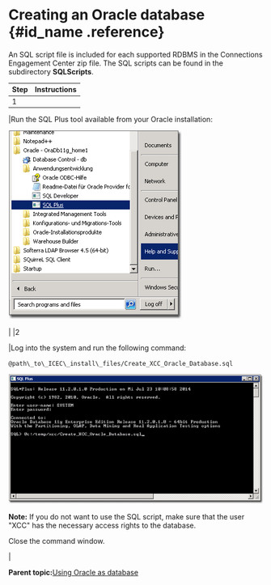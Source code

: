 # Creating an Oracle database {#id_name .reference}

An SQL script file is included for each supported RDBMS in the Connections Engagement Center zip file. The SQL scripts can be found in the subdirectory **SQLScripts**.

|Step|Instructions|
|----|------------|
|1

|Run the SQL Plus tool available from your Oracle installation:

 ![image](images/image62.png)

|
|2

|Log into the system and run the following command:

 ```
@path\_to\_ICEC\_install\_files/Create_XCC_Oracle_Database.sql
```

 ![image](images/image63.png)

 **Note:** If you do not want to use the SQL script, make sure that the user "XCC" has the necessary access rights to the database.

 Close the command window.

|

**Parent topic:**[Using Oracle as database](../../connectors/icec/cec-inst-using-oracle-as-database.md)

